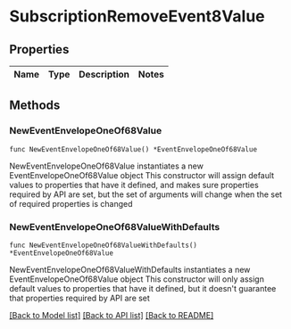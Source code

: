 # SubscriptionRemoveEvent8Value

## Properties

Name | Type | Description | Notes
------------ | ------------- | ------------- | -------------

## Methods

### NewEventEnvelopeOneOf68Value

`func NewEventEnvelopeOneOf68Value() *EventEnvelopeOneOf68Value`

NewEventEnvelopeOneOf68Value instantiates a new EventEnvelopeOneOf68Value object
This constructor will assign default values to properties that have it defined,
and makes sure properties required by API are set, but the set of arguments
will change when the set of required properties is changed

### NewEventEnvelopeOneOf68ValueWithDefaults

`func NewEventEnvelopeOneOf68ValueWithDefaults() *EventEnvelopeOneOf68Value`

NewEventEnvelopeOneOf68ValueWithDefaults instantiates a new EventEnvelopeOneOf68Value object
This constructor will only assign default values to properties that have it defined,
but it doesn't guarantee that properties required by API are set


[[Back to Model list]](../README.md#documentation-for-models) [[Back to API list]](../README.md#documentation-for-api-endpoints) [[Back to README]](../README.md)


